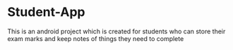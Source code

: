 # Student-App
This is an android project which is created for students who can store their exam marks and keep notes of things they need to complete
